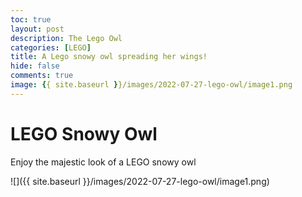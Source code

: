 ```yaml
---
toc: true
layout: post
description: The Lego Owl
categories: [LEGO]
title: A Lego snowy owl spreading her wings!  
hide: false
comments: true
image: {{ site.baseurl }}/images/2022-07-27-lego-owl/image1.png
---
```


# LEGO Snowy Owl

Enjoy the majestic look of a LEGO snowy owl

![]({{ site.baseurl }}/images/2022-07-27-lego-owl/image1.png)
